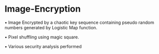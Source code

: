 # Image-Encryption
• Image Encrypted by a chaotic key sequence containing pseudo random numbers generated by Logistic
Map function.


• Pixel shuffling using magic square.


• Various security analysis
performed
